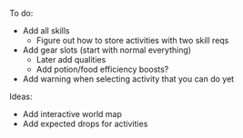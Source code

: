 To do:
- Add all skills
    - Figure out how to store activities with two skill reqs
- Add gear slots (start with normal everything)
    - Later add qualities
    - Add potion/food efficiency boosts?
- Add warning when selecting activity that you can do yet

Ideas:
- Add interactive world map
- Add expected drops for activities
